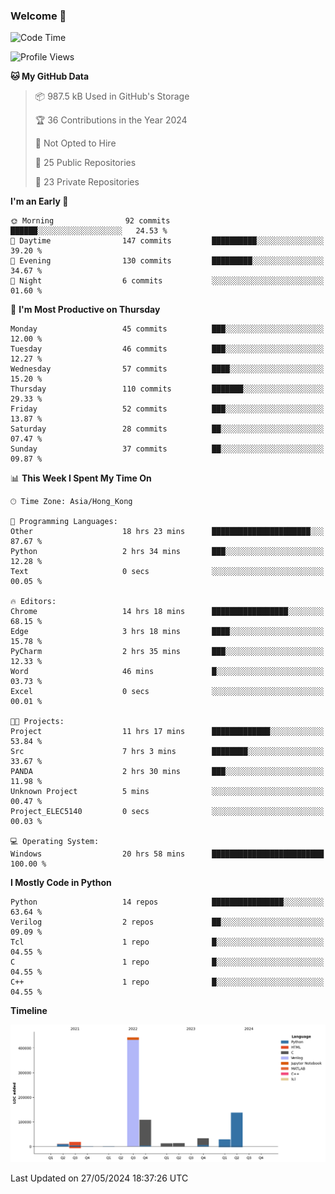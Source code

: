### Welcome 👋

<!--START_SECTION:waka-->
![Code Time](http://img.shields.io/badge/Code%20Time-68%20hrs%2022%20mins-blue)

![Profile Views](http://img.shields.io/badge/Profile%20Views-18-blue)

**🐱 My GitHub Data** 

> 📦 987.5 kB Used in GitHub's Storage 
 > 
> 🏆 36 Contributions in the Year 2024
 > 
> 🚫 Not Opted to Hire
 > 
> 📜 25 Public Repositories 
 > 
> 🔑 23 Private Repositories 
 > 
**I'm an Early 🐤** 

```text
🌞 Morning                92 commits          ██████░░░░░░░░░░░░░░░░░░░   24.53 % 
🌆 Daytime                147 commits         ██████████░░░░░░░░░░░░░░░   39.20 % 
🌃 Evening                130 commits         █████████░░░░░░░░░░░░░░░░   34.67 % 
🌙 Night                  6 commits           ░░░░░░░░░░░░░░░░░░░░░░░░░   01.60 % 
```
📅 **I'm Most Productive on Thursday** 

```text
Monday                   45 commits          ███░░░░░░░░░░░░░░░░░░░░░░   12.00 % 
Tuesday                  46 commits          ███░░░░░░░░░░░░░░░░░░░░░░   12.27 % 
Wednesday                57 commits          ████░░░░░░░░░░░░░░░░░░░░░   15.20 % 
Thursday                 110 commits         ███████░░░░░░░░░░░░░░░░░░   29.33 % 
Friday                   52 commits          ███░░░░░░░░░░░░░░░░░░░░░░   13.87 % 
Saturday                 28 commits          ██░░░░░░░░░░░░░░░░░░░░░░░   07.47 % 
Sunday                   37 commits          ██░░░░░░░░░░░░░░░░░░░░░░░   09.87 % 
```


📊 **This Week I Spent My Time On** 

```text
🕑︎ Time Zone: Asia/Hong_Kong

💬 Programming Languages: 
Other                    18 hrs 23 mins      ██████████████████████░░░   87.67 % 
Python                   2 hrs 34 mins       ███░░░░░░░░░░░░░░░░░░░░░░   12.28 % 
Text                     0 secs              ░░░░░░░░░░░░░░░░░░░░░░░░░   00.05 % 

🔥 Editors: 
Chrome                   14 hrs 18 mins      █████████████████░░░░░░░░   68.15 % 
Edge                     3 hrs 18 mins       ████░░░░░░░░░░░░░░░░░░░░░   15.78 % 
PyCharm                  2 hrs 35 mins       ███░░░░░░░░░░░░░░░░░░░░░░   12.33 % 
Word                     46 mins             █░░░░░░░░░░░░░░░░░░░░░░░░   03.73 % 
Excel                    0 secs              ░░░░░░░░░░░░░░░░░░░░░░░░░   00.01 % 

🐱‍💻 Projects: 
Project                  11 hrs 17 mins      █████████████░░░░░░░░░░░░   53.84 % 
Src                      7 hrs 3 mins        ████████░░░░░░░░░░░░░░░░░   33.67 % 
PANDA                    2 hrs 30 mins       ███░░░░░░░░░░░░░░░░░░░░░░   11.98 % 
Unknown Project          5 mins              ░░░░░░░░░░░░░░░░░░░░░░░░░   00.47 % 
Project_ELEC5140         0 secs              ░░░░░░░░░░░░░░░░░░░░░░░░░   00.03 % 

💻 Operating System: 
Windows                  20 hrs 58 mins      █████████████████████████   100.00 % 
```

**I Mostly Code in Python** 

```text
Python                   14 repos            ████████████████░░░░░░░░░   63.64 % 
Verilog                  2 repos             ██░░░░░░░░░░░░░░░░░░░░░░░   09.09 % 
Tcl                      1 repo              █░░░░░░░░░░░░░░░░░░░░░░░░   04.55 % 
C                        1 repo              █░░░░░░░░░░░░░░░░░░░░░░░░   04.55 % 
C++                      1 repo              █░░░░░░░░░░░░░░░░░░░░░░░░   04.55 % 
```



**Timeline**

![Lines of Code chart](https://raw.githubusercontent.com/xhj2501/xhj2501/main/assets/bar_graph.png)


 Last Updated on 27/05/2024 18:37:26 UTC
<!--END_SECTION:waka-->




